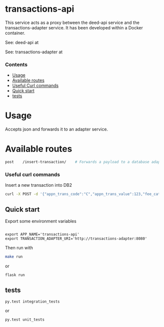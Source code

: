 transactions-api
=====

This service acts as a proxy between the deed-api service and the transactions-adapter service.
It has been developed within a Docker container.

See: deed-api at

See: transactions-adapter at

### Contents

- [Usage](#usage)
- [Available routes](#available-routes)
- [Useful Curl commands](#useful-curl-commands)
- [Quick start](#quick-start)
- [tests](#tests)

# Usage

Accepts json and forwards it to an adapter service.

# Available routes

```bash
post    /insert-transaction/    # Forwards a payload to a database adapter
```

### Useful curl commands

Insert a new transaction into DB2

```bash
curl -X POST -d '{"appn_trans_code":"C","appn_trans_value":123,"fee_categ_code":"2","lr_appn_ref":"ABR1234","title_no":"TN11111","trans_proc_curr":"Y"}' -H "Content-Type: application/json" http://localhost:5014/insert-transaction
```

## Quick start

Export some environment variables

```shell

export APP_NAME='transactions-api'
export TRANSACTION_ADAPTER_URI='http://transactions-adapter:8080'

```

Then run with 

```bash
make run
```

or 

```bash
flask run
```

## tests
```bash
py.test integration_tests
```
or
```bash
py.test unit_tests
```